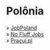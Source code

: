 # Polônia

» [JobPoland](https://job-poland.com)\
» [No Fluff Jobs](https://nofluffjobs.com)\
» [Pracuj.pl](https://www.pracuj.pl)